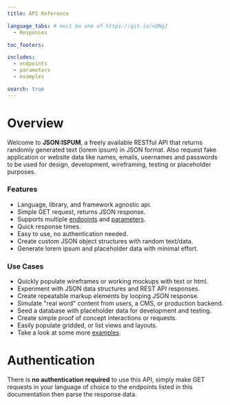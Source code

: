 ```yaml
---
title: API Reference

language_tabs: # must be one of https://git.io/vQNgJ
  - Responses

toc_footers:

includes:
  - endpoints
  - parameters
  - examples

search: true
---
```


# Overview

Welcome to <b>JSON:ISPUM</b>, a freely available RESTful API that returns randomly generated text (lorem ipsum) in JSON format. Also request fake application or website data like names, emails, usernames and passwords to be used for design, development, wireframing, testing or placeholder purposes.

### Features

- Language, library, and framework agnostic api.
- Simple GET request, returns JSON response.
- Supports multiple <a href="#endpoints">endpoints</a> and <a href="#parameters">parameters</a>.
- Quick response times.
- Easy to use, no authentication needed.
- Create custom JSON object structures with random text/data.
- Generate lorem ipsum and placeholder data with minimal effort.

### Use Cases

- Quickly populate wireframes or working mockups with text or html.
- Experiment with JSON data structures and REST API responses.
- Create repeatable markup elements by looping JSON response.
- Simulate "real word" content from users, a CMS, or production backend.
- Seed a database with placeholder data for development and testing.
- Create simple proof of concept interactions or requests.
- Easily populate gridded, or list views and layouts.
- Take a look at some more <a href="#examples">examples</a>.

# Authentication

There is <b>no authentication required</b> to use this API, simply make GET requests in your language of choice to the endpoints listed in this documentation then parse the response data.
